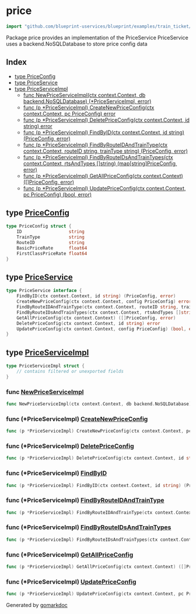 <!-- Code generated by gomarkdoc. DO NOT EDIT -->

# price

```go
import "github.com/blueprint-uservices/blueprint/examples/train_ticket/workflow/price"
```

Package price provides an implementation of the PriceService PriceService uses a backend.NoSQLDatabase to store price config data

## Index

- [type PriceConfig](<#PriceConfig>)
- [type PriceService](<#PriceService>)
- [type PriceServiceImpl](<#PriceServiceImpl>)
  - [func NewPriceServiceImpl\(ctx context.Context, db backend.NoSQLDatabase\) \(\*PriceServiceImpl, error\)](<#NewPriceServiceImpl>)
  - [func \(p \*PriceServiceImpl\) CreateNewPriceConfig\(ctx context.Context, pc PriceConfig\) error](<#PriceServiceImpl.CreateNewPriceConfig>)
  - [func \(p \*PriceServiceImpl\) DeletePriceConfig\(ctx context.Context, id string\) error](<#PriceServiceImpl.DeletePriceConfig>)
  - [func \(p \*PriceServiceImpl\) FindByID\(ctx context.Context, id string\) \(PriceConfig, error\)](<#PriceServiceImpl.FindByID>)
  - [func \(p \*PriceServiceImpl\) FindByRouteIDAndTrainType\(ctx context.Context, routeID string, trainType string\) \(PriceConfig, error\)](<#PriceServiceImpl.FindByRouteIDAndTrainType>)
  - [func \(p \*PriceServiceImpl\) FindByRouteIDsAndTrainTypes\(ctx context.Context, rtsAndTypes \[\]string\) \(map\[string\]PriceConfig, error\)](<#PriceServiceImpl.FindByRouteIDsAndTrainTypes>)
  - [func \(p \*PriceServiceImpl\) GetAllPriceConfig\(ctx context.Context\) \(\[\]PriceConfig, error\)](<#PriceServiceImpl.GetAllPriceConfig>)
  - [func \(p \*PriceServiceImpl\) UpdatePriceConfig\(ctx context.Context, pc PriceConfig\) \(bool, error\)](<#PriceServiceImpl.UpdatePriceConfig>)


<a name="PriceConfig"></a>
## type [PriceConfig](<https://gitlab.mpi-sws.org/cld/blueprint2/blueprint/blob/main/examples/train_ticket/workflow/price/data.go#L3-L9>)



```go
type PriceConfig struct {
    ID                  string
    TrainType           string
    RouteID             string
    BasicPriceRate      float64
    FirstClassPriceRate float64
}
```

<a name="PriceService"></a>
## type [PriceService](<https://gitlab.mpi-sws.org/cld/blueprint2/blueprint/blob/main/examples/train_ticket/workflow/price/priceService.go#L14-L22>)



```go
type PriceService interface {
    FindByID(ctx context.Context, id string) (PriceConfig, error)
    CreateNewPriceConfig(ctx context.Context, config PriceConfig) error
    FindByRouteIDAndTrainType(ctx context.Context, routeID string, trainType string) (PriceConfig, error)
    FindByRouteIDsAndTrainTypes(ctx context.Context, rtsAndTypes []string) (map[string]PriceConfig, error)
    GetAllPriceConfig(ctx context.Context) ([]PriceConfig, error)
    DeletePriceConfig(ctx context.Context, id string) error
    UpdatePriceConfig(ctx context.Context, config PriceConfig) (bool, error)
}
```

<a name="PriceServiceImpl"></a>
## type [PriceServiceImpl](<https://gitlab.mpi-sws.org/cld/blueprint2/blueprint/blob/main/examples/train_ticket/workflow/price/priceService.go#L24-L26>)



```go
type PriceServiceImpl struct {
    // contains filtered or unexported fields
}
```

<a name="NewPriceServiceImpl"></a>
### func [NewPriceServiceImpl](<https://gitlab.mpi-sws.org/cld/blueprint2/blueprint/blob/main/examples/train_ticket/workflow/price/priceService.go#L28>)

```go
func NewPriceServiceImpl(ctx context.Context, db backend.NoSQLDatabase) (*PriceServiceImpl, error)
```



<a name="PriceServiceImpl.CreateNewPriceConfig"></a>
### func \(\*PriceServiceImpl\) [CreateNewPriceConfig](<https://gitlab.mpi-sws.org/cld/blueprint2/blueprint/blob/main/examples/train_ticket/workflow/price/priceService.go#L88>)

```go
func (p *PriceServiceImpl) CreateNewPriceConfig(ctx context.Context, pc PriceConfig) error
```



<a name="PriceServiceImpl.DeletePriceConfig"></a>
### func \(\*PriceServiceImpl\) [DeletePriceConfig](<https://gitlab.mpi-sws.org/cld/blueprint2/blueprint/blob/main/examples/train_ticket/workflow/price/priceService.go#L70>)

```go
func (p *PriceServiceImpl) DeletePriceConfig(ctx context.Context, id string) error
```



<a name="PriceServiceImpl.FindByID"></a>
### func \(\*PriceServiceImpl\) [FindByID](<https://gitlab.mpi-sws.org/cld/blueprint2/blueprint/blob/main/examples/train_ticket/workflow/price/priceService.go#L32>)

```go
func (p *PriceServiceImpl) FindByID(ctx context.Context, id string) (PriceConfig, error)
```



<a name="PriceServiceImpl.FindByRouteIDAndTrainType"></a>
### func \(\*PriceServiceImpl\) [FindByRouteIDAndTrainType](<https://gitlab.mpi-sws.org/cld/blueprint2/blueprint/blob/main/examples/train_ticket/workflow/price/priceService.go#L110>)

```go
func (p *PriceServiceImpl) FindByRouteIDAndTrainType(ctx context.Context, routeID string, trainType string) (PriceConfig, error)
```



<a name="PriceServiceImpl.FindByRouteIDsAndTrainTypes"></a>
### func \(\*PriceServiceImpl\) [FindByRouteIDsAndTrainTypes](<https://gitlab.mpi-sws.org/cld/blueprint2/blueprint/blob/main/examples/train_ticket/workflow/price/priceService.go#L135>)

```go
func (p *PriceServiceImpl) FindByRouteIDsAndTrainTypes(ctx context.Context, rtsAndTypes []string) (map[string]PriceConfig, error)
```



<a name="PriceServiceImpl.GetAllPriceConfig"></a>
### func \(\*PriceServiceImpl\) [GetAllPriceConfig](<https://gitlab.mpi-sws.org/cld/blueprint2/blueprint/blob/main/examples/train_ticket/workflow/price/priceService.go#L53>)

```go
func (p *PriceServiceImpl) GetAllPriceConfig(ctx context.Context) ([]PriceConfig, error)
```



<a name="PriceServiceImpl.UpdatePriceConfig"></a>
### func \(\*PriceServiceImpl\) [UpdatePriceConfig](<https://gitlab.mpi-sws.org/cld/blueprint2/blueprint/blob/main/examples/train_ticket/workflow/price/priceService.go#L79>)

```go
func (p *PriceServiceImpl) UpdatePriceConfig(ctx context.Context, pc PriceConfig) (bool, error)
```



Generated by [gomarkdoc](<https://github.com/princjef/gomarkdoc>)
